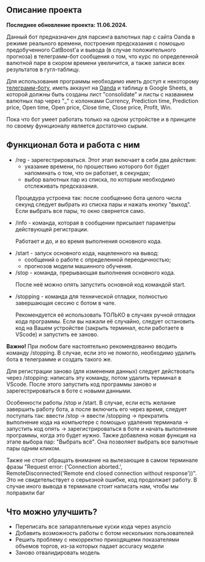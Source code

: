 ## Описание проекта

**Последнее обновление проекта: 11.06.2024.**

Данный бот предназначен для парсинга валютных пар с сайта Oanda в режиме реального времени, построения предсказания с помощью предобученного CatBoost'a и вывода (в случае положительного прогноза) в телеграмм-бот сообщения о том, что курс по определенной валютной паре в скором времени увеличится, а также записи всех результатов в гугл-таблицу.

Для использования программы необходимо иметь доступ к некоторому <a href="https://t.me/BotFather" target="_blank">телеграмм-боту</a>, иметь аккаунт на <a href="https://www.oanda.com/" target="_blank">Oanda</a> и таблицу в Google Sheets, в которой должны быть созданы лист "consolidate" и листы с названием валютных пар через "_" с колонками Currency,	Prediction time,	Prediction price,	Open time,	Open price,	Close time,	Close price,	Profit,	Win.

Пока что бот умеет работать только на одном устройстве и в принципе по своему функционалу является достаточно сырым.

## Функционал бота и работа с ним

<ul>
<li> /reg - зарегестрироваться. Этот этап включает в себя два действия:
  <ul>
    <li> указание времени, по прошествию которого бот будет напоминать о том, что он работает, в секундах;
    <li> выбор валютных пар из списка, по которым необходимо отслеживать предсказания.
  </ul>

Процедура устроена так: после сообщению бота целого числа секунд следует выбрать из списка пары и нажать кнопку "выход". Если выбрать все пары, то окно свернется само.

<li> /info - команда, которая в сообщении присылает параметры действующей регистрации. 
  
  Работает и до, и во время выполнения основного кода.

<li> /start - запуск основного кода, нацеленного на вывод:
  <ul>
    <li> сообщений о работе с определенной переодичностью;
    <li> прогнозов модели машинного обучения.
  </ul>

<li> /stop - команда, прерывающая выполнения основного кода. 
  
  После неё можно опять запустить основной код командой start.

<li> /stopping - команда для технической отладки, полностью завершающая сессию с ботом в чате. 
  
  Рекомендуется её использовать ТОЛЬКО в случаях ручной отладки кода программы. Если вы нажали её случайно, следует остановить код на Вашем устройстве (закрыть терминал, если работаете в VScode) и запустить ее заново.

</ul>

**Важно!** При любом баге настоятельно рекомендованно вводить команду /stopping. В случае, если это не помогло, необходимо удалить бота в телеграмме и создать такого же.

Для регистрации заново (для изменения данных) следует действовать через /stopping: написать эту команду, потом удалить терминал в VScode. После этого запустить код программы заново и зарегестрироваться в боте с новыми данными.

Особенности работы /stop и /start. В случае, если есть желание завершить работу бота, а после включить его через время, следует поступать так: ввести /stop -> ввести /stopping -> прекратить выполнение кода на компьютере с помощью удаления терминала -> запустить код опять -> зарегистрироваться в боте и начать выполнение программы, когда это будет нужно.
Также добавлена новая функция на этапе выбора пар: "Выбрать всё". Она позволяет выбрать все валютные пары одним кликом.

Также не стоит обращать внимание на вылезающие в самом терминале фразы "Request error: ('Connection aborted.', RemoteDisconnected('Remote end closed connection without response'))". Это не свидетельствует о серьезной ошибке, код продолжает работу. В случае иного вывода в терминале стоит написать нам, чтобы мы поправили баг

## Что можно улучшить?
- Переписать все запараллельные куски кода через asyncio
- Добавить возможность работы с ботом нескольких пользователей
- Решить проблему с некорректно приходящеми показателями объемов торгов, из-за которых падает accuracy модели
- Заново отвалидировать модель
